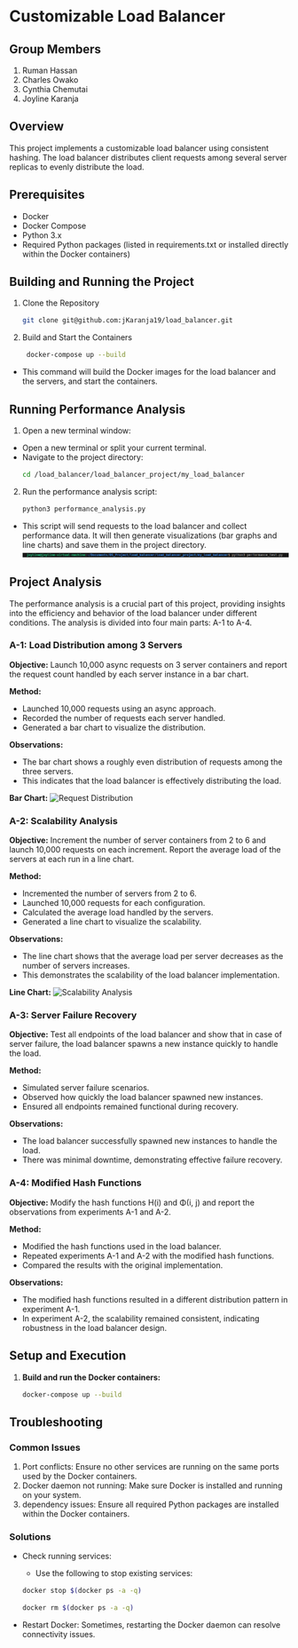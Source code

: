 # Customizable Load Balancer

## Group Members
1. Ruman Hassan
2. Charles Owako
3. Cynthia Chemutai
4. Joyline Karanja

## Overview

This project implements a customizable load balancer using consistent hashing. The load balancer distributes client requests among several server replicas to evenly distribute the load.

## Prerequisites
- Docker
- Docker Compose
- Python 3.x
- Required Python packages (listed in requirements.txt or installed directly within the Docker containers)

## Building and Running the Project
1. Clone the Repository

   ```sh 
   git clone git@github.com:jKaranja19/load_balancer.git 
   ```

2. Build and Start the Containers

   ```sh
    docker-compose up --build
    ```

- This command will build the Docker images for the load balancer and the servers, and start the containers.

## Running Performance Analysis
1. Open a new terminal window:
- Open a new terminal or split your current terminal.
- Navigate to the project directory: 
   ```sh
   cd /load_balancer/load_balancer_project/my_load_balancer 
   ```
2. Run the performance analysis script:
   ```sh 
   python3 performance_analysis.py 
   ```
- This script will send requests to the load balancer and collect performance data. It will then generate visualizations (bar graphs and line charts) and save them in the project directory.
![Run Script](./load_balancer_project/my_load_balancer/image.png)

## Project Analysis
The performance analysis is a crucial part of this project, providing insights into the efficiency and behavior of the load balancer under different conditions. The analysis is divided into four main parts: A-1 to A-4.

### A-1: Load Distribution among 3 Servers

**Objective:** Launch 10,000 async requests on 3 server containers and report the request count handled by each server instance in a bar chart.

**Method:**
- Launched 10,000 requests using an async approach.
- Recorded the number of requests each server handled.
- Generated a bar chart to visualize the distribution.

**Observations:**
- The bar chart shows a roughly even distribution of requests among the three servers.
- This indicates that the load balancer is effectively distributing the load.

**Bar Chart:**
![Request Distribution](bar_chart.png)

### A-2: Scalability Analysis

**Objective:** Increment the number of server containers from 2 to 6 and launch 10,000 requests on each increment. Report the average load of the servers at each run in a line chart.

**Method:**
- Incremented the number of servers from 2 to 6.
- Launched 10,000 requests for each configuration.
- Calculated the average load handled by the servers.
- Generated a line chart to visualize the scalability.

**Observations:**
- The line chart shows that the average load per server decreases as the number of servers increases.
- This demonstrates the scalability of the load balancer implementation.

**Line Chart:**
![Scalability Analysis](line_chart.png)

### A-3: Server Failure Recovery

**Objective:** Test all endpoints of the load balancer and show that in case of server failure, the load balancer spawns a new instance quickly to handle the load.

**Method:**
- Simulated server failure scenarios.
- Observed how quickly the load balancer spawned new instances.
- Ensured all endpoints remained functional during recovery.

**Observations:**
- The load balancer successfully spawned new instances to handle the load.
- There was minimal downtime, demonstrating effective failure recovery.

### A-4: Modified Hash Functions

**Objective:** Modify the hash functions H(i) and Φ(i, j) and report the observations from experiments A-1 and A-2.

**Method:**
- Modified the hash functions used in the load balancer.
- Repeated experiments A-1 and A-2 with the modified hash functions.
- Compared the results with the original implementation.

**Observations:**
- The modified hash functions resulted in a different distribution pattern in experiment A-1.
- In experiment A-2, the scalability remained consistent, indicating robustness in the load balancer design.

## Setup and Execution

1. **Build and run the Docker containers:**
   ```sh
   docker-compose up --build
## Troubleshooting
### Common Issues
1. Port conflicts: Ensure no other services are running on the same ports used by the Docker containers.
2. Docker daemon not running: Make sure Docker is installed and running on your system.
3. dependency issues: Ensure all required Python packages are installed within the Docker containers.

### Solutions
- Check running services: 
   - Use the following to stop existing services:
   ```sh
   docker stop $(docker ps -a -q)
   ```
   ```sh
   docker rm $(docker ps -a -q)
   ```

- Restart Docker: Sometimes, restarting the Docker daemon can resolve connectivity issues.